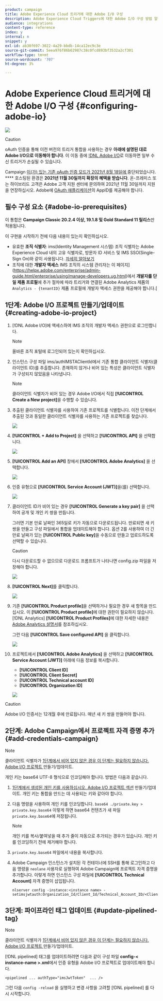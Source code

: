 ```yaml
---
product: campaign
title: Adobe Experience Cloud 트리거에 대한 Adobe I/O 구성
description: Adobe Experience Cloud Triggers에 대한 Adobe I/O 구성 방법 알아보기
audience: integrations
content-type: reference
index: y
internal: n
snippet: y
exl-id: ab30f697-3022-4a29-bbdb-14ca12ec9c3e
source-git-commit: 5eea976f86b62987c38c0fcd893bf3532a2cf301
workflow-type: tm+mt
source-wordcount: '707'
ht-degree: 3%

---
```


# Adobe Experience Cloud 트리거에 대한 Adobe I/O 구성 {#configuring-adobe-io}

![](../../assets/common.svg)

>[!CAUTION]
>
>oAuth 인증을 통해 이전 버전의 트리거 통합을 사용하는 경우 **아래에 설명된 대로 Adobe I/O으로 이동해야 합니다**.
>이 이동 중에 [!DNL Adobe I/O](으)로 이동하면 일부 수신 트리거가 손실될 수 있습니다.
>
>Campaign [이(가) 있는 기존 oAuth 인증 모드가 2021년 8월 18일에 ](https://experienceleaguecommunities.adobe.com/t5/adobe-analytics-discussions/adobe-analytics-legacy-api-end-of-life-notice/td-p/385411)중단되었습니다. **** 호스팅된 환경은 **2021년 11월 30일까지 확장의 혜택을 받습니다**. 온-프레미스 또는 하이브리드 고객은 Adobe 고객 지원 센터에 문의하여 2021년 11월 30일까지 지원을 연장하십시오. Adobe에 [OAuth 애플리케이션](../../integrations/using/configuring-pipeline.md?lang=en#step-optional)의 AppID를 제공해야 합니다.

## 필수 구성 요소 {#adobe-io-prerequisites}

이 통합은 **Campaign Classic 20.2.4 이상, 19.1.8 및 Gold Standard 11 릴리스**&#x200B;만 적용됩니다.

이 구현을 시작하기 전에 다음 내용이 있는지 확인하십시오.

* 유효한 **조직 식별자**: ims(Identity Management 시스템) 조직 식별자는 Adobe Experience Cloud 내의 고유 식별자로, 방문자 ID 서비스 및 IMS SSO(Single-Sign On)와 같이 사용됩니다. [자세히 알아보기](https://experienceleague.adobe.com/docs/core-services/interface/manage-users-and-products/organizations.html)
* 조직에 대한 **개발자 액세스** IMS 조직의 시스템 관리자는 이 페이지](https://helpx.adobe.com/enterprise/admin-guide.html/enterprise/using/manage-developers.ug.html)에서 **개발자를 단일 제품 프로필**&#x200B;에 추가 절차에 따라 트리거와 연결된 Adobe Analytics 제품의 `Analytics - {tenantID}` 제품 프로필에 개발자 액세스 권한을 제공해야 합니다.[

## 1단계: Adobe I/O 프로젝트 만들기/업데이트 {#creating-adobe-io-project}

1. [!DNL Adobe I/O]에 액세스하여 IMS 조직의 개발자 액세스 권한으로 로그인합니다.

   >[!NOTE]
   >
   > 올바른 조직 포털에 로그인되어 있는지 확인하십시오.

1. 인스턴스 구성 파일 ims/authIMSTAClientId에서 기존 통합 클라이언트 식별자(클라이언트 ID)를 추출합니다. 존재하지 않거나 비어 있는 특성은 클라이언트 식별자가 구성되지 않았음을 나타냅니다.

   >[!NOTE]
   >
   >클라이언트 식별자가 비어 있는 경우 Adobe I/O에서 직접 **[!UICONTROL Create a New project]**&#x200B;을 수행할 수 있습니다.

1. 추출된 클라이언트 식별자를 사용하여 기존 프로젝트를 식별합니다. 이전 단계에서 추출된 것과 동일한 클라이언트 식별자를 사용하는 기존 프로젝트를 찾습니다.

   ![](assets/do-not-localize/adobe_io_8.png)

1. **[!UICONTROL + Add to Project]** 을 선택하고 **[!UICONTROL API]** 을 선택합니다.

   ![](assets/do-not-localize/adobe_io_1.png)

1. **[!UICONTROL Add an API]** 창에서 **[!UICONTROL Adobe Analytics]** 을 선택합니다.

   ![](assets/do-not-localize/adobe_io_2.png)

1. 인증 유형으로 **[!UICONTROL Service Account (JWT)]**&#x200B;을(를) 선택합니다.

   ![](assets/do-not-localize/adobe_io_3.png)

1. 클라이언트 ID가 비어 있는 경우 **[!UICONTROL Generate a key pair]** 을 선택하여 공개 및 개인 키 쌍을 만듭니다.

   그러면 기본 만료 날짜인 365일로 키가 자동으로 다운로드됩니다. 만료되면 새 키 쌍을 만들고 구성 파일에서 통합을 업데이트해야 합니다. 옵션 2를 사용하여 더 긴 만료 날짜가 있는 **[!UICONTROL Public key]**&#x200B;을 수동으로 만들고 업로드하도록 선택할 수 있습니다.

   >[!CAUTION]
   >
   >다시 다운로드할 수 없으므로 다운로드 프롬프트가 나타나면 config.zip 파일을 저장해야 합니다.

   ![](assets/do-not-localize/adobe_io_4.png)

1. **[!UICONTROL Next]**&#x200B;를 클릭합니다.

   ![](assets/do-not-localize/adobe_io_5.png)

1. 기존 **[!UICONTROL Product profile]**&#x200B;을 선택하거나 필요한 경우 새 항목을 만드십시오. 이 **[!UICONTROL Product profile]**&#x200B;에 대한 권한이 필요하지 않습니다. [!DNL Analytics] **[!UICONTROL Product Profiles]**&#x200B;에 대한 자세한 내용은 [Adobe Analytics 설명서](https://experienceleague.adobe.com/docs/analytics/admin/admin-console/home.html#admin-console)를 참조하십시오.

   그런 다음 **[!UICONTROL Save configured API]** 을 클릭합니다.

   ![](assets/do-not-localize/adobe_io_6.png)

1. 프로젝트에서 **[!UICONTROL Adobe Analytics]** 을 선택하고 **[!UICONTROL Service Account (JWT)]** 아래에 다음 정보를 복사합니다.

   * **[!UICONTROL Client ID]**
   * **[!UICONTROL Client Secret]**
   * **[!UICONTROL Technical account ID]**
   * **[!UICONTROL Organization ID]**

   ![](assets/do-not-localize/adobe_io_7.png)

>[!CAUTION]
>
>Adobe I/O 인증서는 12개월 후에 만료됩니다. 매년 새 키 쌍을 만들어야 합니다.

## 2단계: Adobe Campaign에서 프로젝트 자격 증명 추가 {#add-credentials-campaign}

>[!NOTE]
>
>클라이언트 식별자가 [1단계에서 비어 있지 않은 경우 이 단계는 필요하지 않습니다. Adobe I/O 프로젝트 ](#creating-adobe-io-project) 만들기/업데이트.

개인 키는 base64 UTF-8 형식으로 인코딩해야 합니다. 방법은 다음과 같습니다.

1. [1단계에서 생성된 개인 키를 사용하십시오. Adobe I/O 프로젝트 섹션](#creating-adobe-io-project) 만들기/업데이트. 개인 키는 통합을 만드는 데 사용되는 키와 같아야 합니다.

1. 다음 명령을 사용하여 개인 키를 인코딩합니다. `base64 ./private.key > private.key.base64` 이렇게 하면 base64 컨텐츠가 새 파일 `private.key.base64`에 저장됩니다.

   >[!NOTE]
   >
   >개인 키를 복사/붙여넣을 때 추가 줄이 자동으로 추가되는 경우가 있습니다. 개인 키를 인코딩하기 전에 제거해야 합니다.

1. `private.key.base64` 파일에서 내용을 복사합니다.

1. Adobe Campaign 인스턴스가 설치된 각 컨테이너에 SSH를 통해 로그인하고 다음 명령을 `neolane` 사용자로 실행하여 Adobe Campaign에 프로젝트 자격 증명을 추가합니다. 이렇게 하면 인스턴스 구성 파일에 **[!UICONTROL Technical Account]** 자격 증명이 삽입됩니다.

   ```
   nlserver config -instance:<instance name> -setimsjwtauth:Organization_Id/Client_Id/Technical_Account_ID/<Client_Secret>/<Base64_encoded_Private_Key>
   ```

## 3단계: 파이프라인 태그 업데이트 {#update-pipelined-tag}

>[!NOTE]
>
>클라이언트 식별자가 [1단계에서 비어 있지 않은 경우 이 단계는 필요하지 않습니다. Adobe I/O 프로젝트 ](#creating-adobe-io-project) 만들기/업데이트.

[!DNL pipelined] 태그를 업데이트하려면 다음과 같이 구성 파일 **config-&lt; instance-name >.xml**&#x200B;에서 인증 유형을 Adobe I/O 프로젝트로 업데이트해야 합니다.

```
<pipelined ... authType="imsJwtToken"  ... />
```

그런 다음 `config -reload` 을 실행하고 변경 사항을 고려할 [!DNL pipelined] 를 다시 시작합니다.
